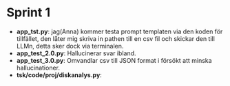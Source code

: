 # Sprint 1
- **app_tst.py**: jag(Anna) kommer testa prompt templaten via den koden för tillfället, den låter mig skriva in pathen till en csv fil och skickar den till LLMn, detta sker dock via terminalen.
- **app_test_2.0.py**: Hallucinerar svar ibland.
- **app_test_3.0.py**: Omvandlar csv till JSON format i försökt att minska hallucinationer.
- **tsk/code/proj/diskanalys.py**: 

